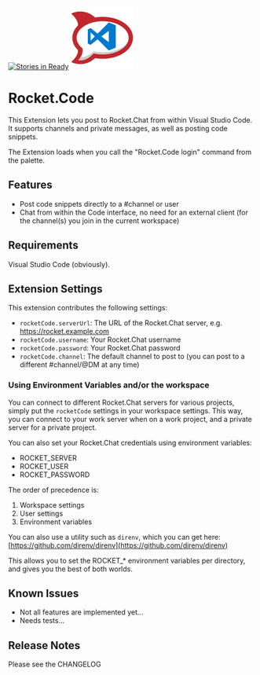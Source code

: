 [![Stories in Ready](https://badge.waffle.io/andre-f/rocket-code.png?label=ready&title=Ready)](https://waffle.io/andre-f/rocket-code)
![logo](icon128.png)
# Rocket.Code

This Extension lets you post to Rocket.Chat from within Visual Studio Code. It supports channels and private messages, as well as posting code snippets.

The Extension loads when you call the "Rocket.Code login" command from the palette.

## Features

* Post code snippets directly to a #channel or user
* Chat from within the Code interface, no need for an external client (for the channel(s) you join in the current workspace)

## Requirements

Visual Studio Code (obviously).

## Extension Settings

This extension contributes the following settings:

* `rocketCode.serverUrl`: The URL of the Rocket.Chat server, e.g. https://rocket.example.com
* `rocketCode.username`: Your Rocket.Chat username
* `rocketCode.password`: Your Rocket.Chat password
* `rocketCode.channel`: The default channel to post to (you can post to a different #channel/@DM at any time)

### Using Environment Variables and/or the workspace

You can connect to different Rocket.Chat servers for various projects, simply put the `rocketCode` settings in your workspace settings. This way, you can connect to your work server when on a work project, and a private server for a private project.

You can also set your Rocket.Chat credentials using environment variables:

* ROCKET_SERVER
* ROCKET_USER
* ROCKET_PASSWORD

The order of precedence is:

1. Workspace settings
1. User settings
1. Environment variables

You can also use a utility such as `direnv`, which you can get here: [https://github.com/direnv/direnv](https://github.com/direnv/direnv)

This allows you to set the ROCKET_* environment variables per directory, and gives you the best of both worlds.

## Known Issues

* Not all features are implemented yet...
* Needs tests...

## Release Notes

Please see the CHANGELOG
